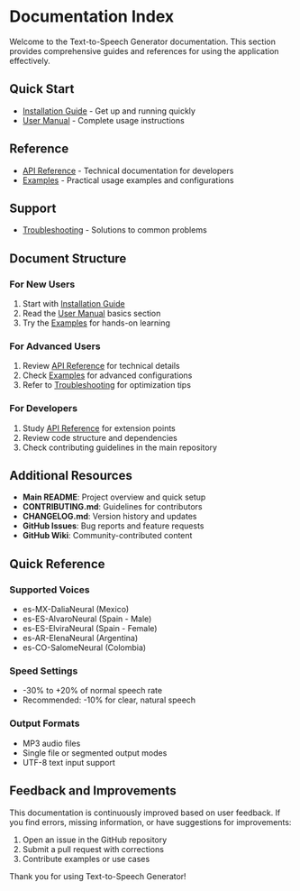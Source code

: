 # Documentation Index

Welcome to the Text-to-Speech Generator documentation. This section provides comprehensive guides and references for using the application effectively.

## Quick Start
- [Installation Guide](installation.md) - Get up and running quickly
- [User Manual](user-manual.md) - Complete usage instructions

## Reference
- [API Reference](api-reference.md) - Technical documentation for developers
- [Examples](examples.md) - Practical usage examples and configurations

## Support
- [Troubleshooting](troubleshooting.md) - Solutions to common problems

## Document Structure

### For New Users
1. Start with [Installation Guide](installation.md)
2. Read the [User Manual](user-manual.md) basics section
3. Try the [Examples](examples.md) for hands-on learning

### For Advanced Users
1. Review [API Reference](api-reference.md) for technical details
2. Check [Examples](examples.md) for advanced configurations
3. Refer to [Troubleshooting](troubleshooting.md) for optimization tips

### For Developers
1. Study [API Reference](api-reference.md) for extension points
2. Review code structure and dependencies
3. Check contributing guidelines in the main repository

## Additional Resources

- **Main README**: Project overview and quick setup
- **CONTRIBUTING.md**: Guidelines for contributors
- **CHANGELOG.md**: Version history and updates
- **GitHub Issues**: Bug reports and feature requests
- **GitHub Wiki**: Community-contributed content

## Quick Reference

### Supported Voices
- es-MX-DaliaNeural (Mexico)
- es-ES-AlvaroNeural (Spain - Male)
- es-ES-ElviraNeural (Spain - Female)
- es-AR-ElenaNeural (Argentina)
- es-CO-SalomeNeural (Colombia)

### Speed Settings
- -30% to +20% of normal speech rate
- Recommended: -10% for clear, natural speech

### Output Formats
- MP3 audio files
- Single file or segmented output modes
- UTF-8 text input support

## Feedback and Improvements

This documentation is continuously improved based on user feedback. If you find errors, missing information, or have suggestions for improvements:

1. Open an issue in the GitHub repository
2. Submit a pull request with corrections
3. Contribute examples or use cases

Thank you for using Text-to-Speech Generator!
